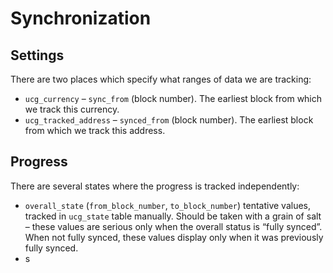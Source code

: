 # Synchronization

## Settings

There are two places which specify what ranges of data we are tracking:

* `ucg_currency` – `sync_from` (block number). The earliest block from which we track this currency.
* `ucg_tracked_address` – `synced_from` (block number). The earliest block from which we track this address.

## Progress

There are several states where the progress is tracked independently:

* `overall_state` (`from_block_number`, `to_block_number`) tentative values, tracked in `ucg_state` table manually. Should be taken with a grain of salt – these values are serious only when the overall status is “fully synced”. When not fully synced, these values display only when it was previously fully synced.
* s

